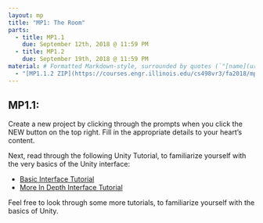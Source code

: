 ```yaml
---
layout: mp
title: "MP1: The Room"
parts:
  - title: MP1.1
    due: September 12th, 2018 @ 11:59 PM
  - title: MP1.2
    due: September 19th, 2018 @ 11:59 PM
material: # Formatted Markdown-style, surrounded by quotes (`"[name](url)"`)
  - "[MP1.1.2 ZIP](https://courses.engr.illinois.edu/cs498vr3/fa2018/mps/MP1.zip)"
---
```


## MP1.1:
Create a new project by clicking through the prompts when you click the NEW button on the top right. Fill in the appropriate details to your heart’s content.

Next, read through the following Unity Tutorial, to familiarize yourself with the very basics of the Unity interface:

- [Basic Interface Tutorial](https://docs.unity3d.com/Manual/LearningtheInterface.html)
- [More In Depth Interface Tutorial](https://docs.unity3d.com/Manual/UsingTheEditor.html)

Feel free to look through some more tutorials, to familiarize yourself with the basics of Unity.